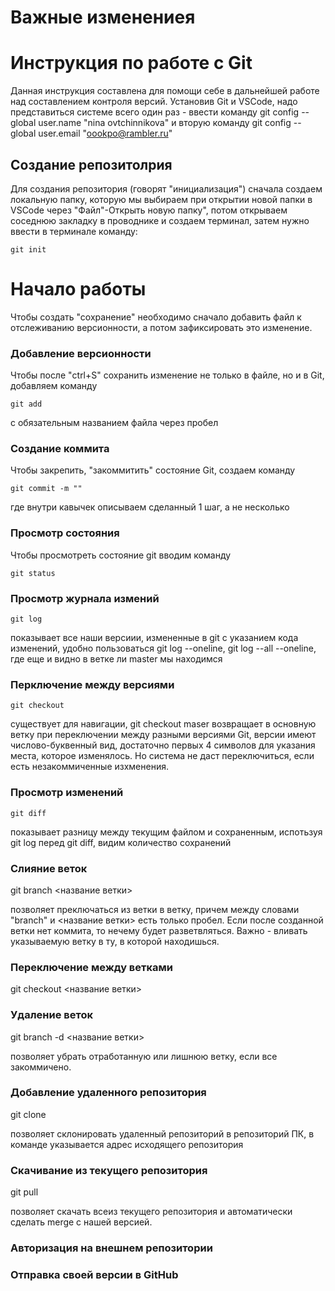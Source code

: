 # Важные изменениея

# Инструкция по работе с Git

Данная инструкция составлена для помощи себе в дальнейшей работе над составлением контроля версий. Установив Git  и VSCode, надо представиться системе всего один раз - ввести команду git config -- global user.name "nina ovtchinnikova" и вторую команду git config --global user.email "oookpo@rambler.ru"

## Создание репозитолрия

Для создания репозитория (говорят "инициализация") сначала создаем локальную папку, которую мы выбираем при открытии новой папки в VSCode   через "Файл"-Открыть новую папку", потом открываем соседнюю закладку в проводнике и создаем терминал, затем нужно ввести в терминале команду:

    git init

# Начало работы 

Чтобы создать "сохранение" необходимо сначало добавить файл к отслеживанию версионности, а потом зафиксировать это изменение.

### Добавление версионности

Чтобы после "ctrl+S" сохранить изменение не только в файле, но и в Git, добавляем команду

    git add

с обязательным названием файла через пробел

### Создание коммита
 
Чтобы закрепить, "закоммитить" состояние Git, создаем команду

    git commit -m ""

где внутри кавычек описываем сделанный 1 шаг, а не несколько

### Просмотр состояния

Чтобы просмотреть состояние git вводим команду

    git status

### Просмотр журнала измений

    git log

показывает все наши версиии, измененные в git c указанием кода изменений, удобно пользоваться git log --oneline, git log --all --oneline, где еще и видно в ветке ли master мы находимся

### Перключение между версиями

    git checkout

существует для навигации, git checkout maser возвращает в основную ветку при переключении между разными версиями Git, версии имеют числово-буквенный вид, достаточно первых 4 символов для указания места, которое изменялось. Но система не даст переключиться, если есть незакоммиченные изхменения.

### Просмотр изменений 

    git diff

показывает разницу между текущим файлом и сохраненным, испотьзуя git log перед git diff, видим  количество сохранений 

### Cлияние веток 

git branch <название ветки>

 позволяет преключаться из ветки в ветку, причем между словами "branch" и <название ветки> есть только пробел. Если после созданной ветки нет коммита, то нечему будет разветвляться. Важно -  вливать указываемую ветку в ту, в которой находишься.

 ###  Переключение между ветками ###

git checkout <название ветки>

 
### Удаление веток ###

git branch -d <название ветки>

позволяет убрать отработанную или лишнюю ветку, если все закоммичено.

### Добавление удаленного репозитория ###

git clone

позволяет склонировать удаленный репозиторий в репозиторий ПК, в команде указывается адрес исходящего репозитория

### Скачивание из текущего репозитория ###

git pull

позволяет скачать всеиз текущего репозитория и автоматически сделать merge с нашей версией.

### Авторизация на внешнем репозитории ###


### Отправка своей версии в GitHub ###













